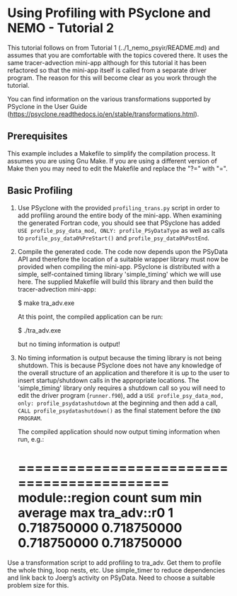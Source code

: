 # Using Profiling with PSyclone and NEMO - Tutorial 2 #

This tutorial follows on from Tutorial 1 (../1_nemo_psyir/README.md) and
assumes that you are comfortable with the topics covered there. It uses
the same tracer-advection mini-app although for this tutorial it has
been refactored so that the mini-app itself is called from a separate
driver program. The reason for this will become clear as you work
through the tutorial.

You can find information on the various transformations supported by
PSyclone in the User Guide
(https://psyclone.readthedocs.io/en/stable/transformations.html).

## Prerequisites ##

This example includes a Makefile to simplify the compilation process. It
assumes you are using Gnu Make. If you are using a different version of
Make then you may need to edit the Makefile and replace the "?=" with "=".

## Basic Profiling ##

1. Use PSyclone with the provided `profiling_trans.py` script in order to
   add profiling around the entire body of the mini-app. When examining the
   generated Fortran code, you should see that PSyclone has added
   ``USE profile_psy_data_mod, ONLY: profile_PSyDataType`` as well as calls
   to ``profile_psy_data0%PreStart()`` and ``profile_psy_data0%PostEnd``.

2. Compile the generated code. The code now depends upon the PSyData API
   and therefore the location of a suitable wrapper library must now be
   provided when compiling the mini-app. PSyclone is distributed with a
   simple, self-contained timing library 'simple_timing' which we will
   use here. The supplied Makefile will build this library and then
   build the tracer-advection mini-app:

    $ make tra_adv.exe

   At this point, the compiled application can be run:

    $ ./tra_adv.exe

   but no timing information is output!

3. No timing information is output because the timing library is not
   being shutdown. This is because PSyclone does not have any
   knowledge of the overall structure of an application and therefore it is
   up to the user to insert startup/shutdown calls in the appropriate
   locations.  The 'simple_timing' library only requires a shutdown
   call so you will need to edit the driver program (`runner.f90`), add a
   `USE profile_psy_data_mod, only: profile_psydatashutdown` at the beginning
   and then add a call, `CALL profile_psydatashutdown()` as the
   final statement before the `END PROGRAM`.

   The compiled application should now output timing information when
   run, e.g.:

    ===========================================
    module::region   count	sum	   min		average		max
    tra_adv::r0        1   0.718750000    0.718750000   0.718750000    0.718750000    
    ===========================================


Use a transformation script to add profiling to tra_adv. Get them to
profile the whole thing, loop nests, etc. Use simple_timer to reduce
dependencies and link back to Joerg’s activity on PSyData. Need to
choose a suitable problem size for this.